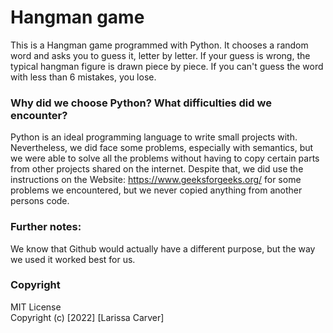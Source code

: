 # Hangman game
This is a Hangman game programmed with Python. It chooses a random word and asks you to guess it, letter by letter. If your guess is wrong, the typical hangman figure is drawn piece by piece. If you can't guess the word with less than 6 mistakes, you lose.  
### Why did we choose Python? What difficulties did we encounter? 
Python is an ideal programming language to write small projects with. Nevertheless, we did face some problems, especially with semantics, but we were able to solve all the problems without having to copy certain parts from other projects shared on the internet. Despite that, we did use the instructions on the Website: https://www.geeksforgeeks.org/ for some problems we encountered, but we never copied anything from another persons code. 
### Further notes: 
We know that Github would actually have a different purpose, but the way we used it worked best for us.
 
 
 ### Copyright
MIT License
<br />
Copyright (c) [2022] [Larissa Carver]
